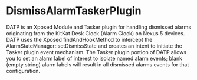 DismissAlarmTaskerPlugin
========================

DATP is an Xposed Module and Tasker plugin for handling dismissed alarms originating from the KitKat Desk Clock (Alarm Clock) on Nexus 5 devices.  DATP uses the Xposed findAndHookMethod to intercept the AlarmStateManager::setDismissState and creates an intent to initiate the Tasker plugin event mechanism.  The Tasker plugin portion of DATP allows you to set an alarm label of interest to isolate named alarm events; blank (empty string) alarm labels will result in all dismissed alarms events for that configuration.
